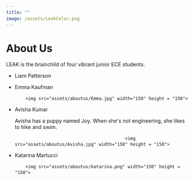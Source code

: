 ```yaml
---
title: ""
image: /assets/LeekColor.png
---
```


# About Us

LEAK is the brainchild of four vibrant junior ECE students.
- Liam Patterson

- Emma Kaufman  

          <img src="assets/aboutus/Emma.jpg" width="150" height = "150">
- Avisha Kumar  

    Avisha has a puppy named Joy. When she's not engineering, she likes to hike and swim.   

                                                <img src="assets/aboutus/Avisha.jpg" width="150" height = "150">
- Katarina Martucci  

          <img src="assets/aboutus/katarina.png" width="150" height = "150">



